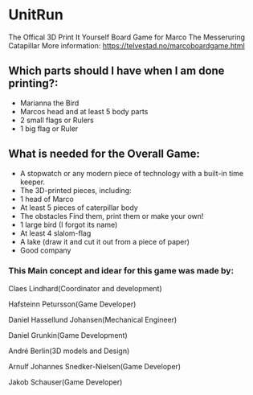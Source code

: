# UnitRun
The Offical 3D Print It Yourself Board Game for Marco The Messeruring Catapillar
More information: https://telvestad.no/marcoboardgame.html 

## Which parts should I have when I am done printing?:
 - Marianna the Bird
 - Marcos head and at least 5 body parts
 - 2 small flags or Rulers
 - 1 big flag or Ruler


## What is needed for the Overall Game:
- A stopwatch or any modern piece of technology with a built-in time keeper.
- The 3D-printed pieces, including:
- 1 head of Marco
- At least 5 pieces of caterpillar body
- The obstacles
    Find them, print them or make your own!
- 1 large bird (I forgot its name)
- At least 4 slalom-flag
- A lake (draw it and cut it out from a piece of paper)
- Good company

### This Main concept and idear for this game was made by:

Claes Lindhard(Coordinator and development)

Hafsteinn Petursson(Game Developer)

Daniel Hassellund Johansen(Mechanical Engineer)

Daniel Grunkin(Game Development)

André Berlin(3D models and Design)

Arnulf Johannes Snedker-Nielsen(Game Developer)

Jakob Schauser(Game Developer)


